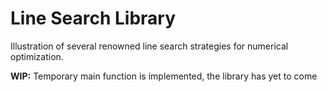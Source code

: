 # Line Search Library
Illustration of several renowned line search strategies for numerical optimization.

**WIP:** Temporary main function is implemented, the library has yet to come
